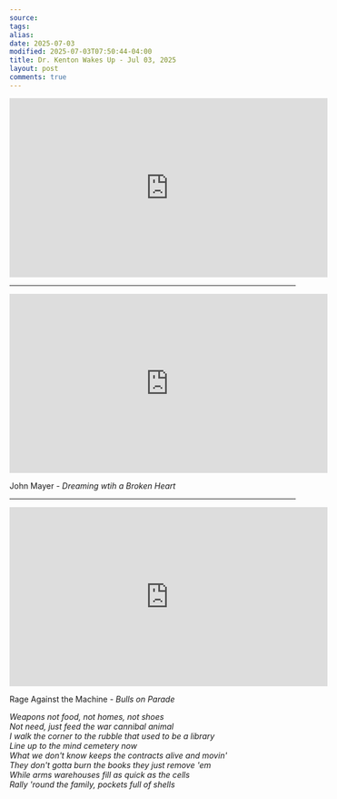 ```yaml
---
source:
tags:
alias:
date: 2025-07-03
modified: 2025-07-03T07:50:44-04:00
title: Dr. Kenton Wakes Up - Jul 03, 2025
layout: post
comments: true
---
```


  

<iframe width="560" height="315" src="https://www.youtube.com/embed/ZMFRfrQqA88" title="YouTube video player" frameborder="0" allow="accelerometer; autoplay; clipboard-write; encrypted-media; gyroscope; picture-in-picture; web-share" allowfullscreen></iframe>


---

<iframe width="560" height="315" src="https://www.youtube.com/embed/UguyZtTAclQ?si=aAru4IrHq8iW_WiG" title="YouTube video player" frameborder="0" allow="accelerometer; autoplay; clipboard-write; encrypted-media; gyroscope; picture-in-picture; web-share" referrerpolicy="strict-origin-when-cross-origin" allowfullscreen></iframe>

John Mayer - *Dreaming wtih a Broken Heart*

---

<iframe width="560" height="315" src="https://www.youtube.com/embed/3L4YrGaR8E4?si=kVUNAL7MYfjAF8SR" title="YouTube video player" frameborder="0" allow="accelerometer; autoplay; clipboard-write; encrypted-media; gyroscope; picture-in-picture; web-share" referrerpolicy="strict-origin-when-cross-origin" allowfullscreen></iframe>

Rage Against the Machine - *Bulls on Parade*

*Weapons not food, not homes, not shoes* <br />
*Not need, just feed the war cannibal animal* <br />
*I walk the corner to the rubble that used to be a library* <br />
*Line up to the mind cemetery now* <br />
*What we don't know keeps the contracts alive and movin'* <br />
*They don't gotta burn the books they just remove 'em* <br />
*While arms warehouses fill as quick as the cells* <br />
*Rally 'round the family, pockets full of shells* <br />